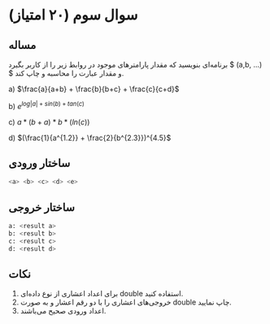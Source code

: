 # سوال سوم (۲۰ امتیاز)

## مساله

برنامه‌ای بنویسید که مقدار پارامترهای موجود در روابط زیر را از کاربر بگیرد $ (a,b, ...) $ و مقدار عبارت را محاسبه و چاپ کند.

a) $\frac{a}{a+b} + \frac{b}{b+c} + \frac{c}{c+d}$

b) $e^{log|a|+sin(b)+tan(c)}$

c) $a*(b+a)*b*(ln(c))$

d) $(\frac{1}{a^{1.2}} + \frac{2}{b^{2.3}})^{4.5}$

## ساختار ورودی

```sh
<a> <b> <c> <d> <e>
```

## ساختار خروجی

```sh
a: <result a>
b: <result b>
c: <result c>
d: <result d>
```

## نکات

1. برای اعداد اعشاری از نوع داده‌ای double استفاده کنید.
2. خروجی‌های اعشاری را با دو رقم اعشار و به صورت double چاپ نمایید.
3. اعداد ورودی صحیح می‌باشند.